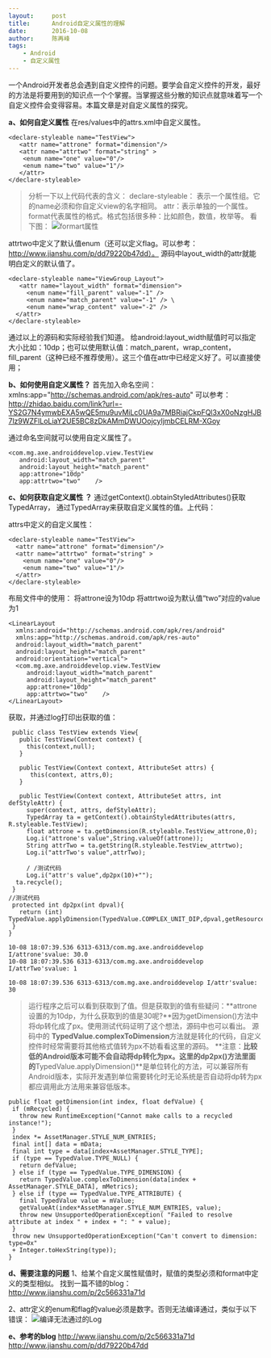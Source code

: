 ```yaml
---
layout:     post
title:      Android自定义属性的理解
date:       2016-10-08
author:     陈再峰
tags:
    - Android
	- 自定义属性
---   
```


一个Android开发者总会遇到自定义控件的问题。要学会自定义控件的开发，最好的方法是将要用到的知识点一个个掌握。当掌握这些分散的知识点就意味着写一个自定义控件会变得容易。本篇文章是对自定义属性的探究。

**a、如何自定义属性**
在res/values中的attrs.xml中自定义属性。
```
<declare-styleable name="TestView">    
   <attr name="attrone" format="dimension"/>    
   <attr name="attrtwo" format="string" >    
    <enum name="one" value="0"/>    
    <enum name="two" value="1"/>
   </attr>
</declare-styleable>
```
>分析一下以上代码代表的含义：
declare-styleable： 表示一个属性组。它的name必须和你自定义view的名字相同。
attr：表示单独的一个属性。format代表属性的格式。格式包括很多种：比如颜色，数值，枚举等。 看下图：
![formart属性](http://upload-images.jianshu.io/upload_images/1930161-fb522ea97f5c93e8.png?imageMogr2/auto-orient/strip%7CimageView2/2/w/1240)

attrtwo中定义了默认值enum（还可以定义flag。可以参考：http://www.jianshu.com/p/dd79220b47dd）。
源码中layout_width的attr就能明白定义的默认值了。

```
<declare-styleable name="ViewGroup_Layout">
   <attr name="layout_width" format="dimension">
     <enum name="fill_parent" value="-1" /> 
     <enum name="match_parent" value="-1" /> \
     <enum name="wrap_content" value="-2" /> 
  </attr> 
</declare-styleable>
```
通过以上的源码和实际经验我们知道。 给android:layout_width赋值时可以指定大小比如：10dp；也可以使用默认值：match_parent，wrap_content，fill_parent（这种已经不推荐使用）。这三个值在attr中已经定义好了。可以直接使用；

**b、如何使用自定义属性？**
首先加入命名空间：xmlns:app="http://schemas.android.com/apk/res-auto" 
可以参考：
http://zhidao.baidu.com/link?url=-YS2G7N4ymwbEXA5wQE5mu9uvMiLc0UA9a7MBRiajCkpFQl3xX0oNzgHJB7lz9WZFlLoLiaY2UE5BC8zDkAMmDWUOojcyIjmbCELRM-XGoy

通过命名空间就可以使用自定义属性了。
```
<com.mg.axe.androiddevelop.view.TestView   
   android:layout_width="match_parent"    
   android:layout_height="match_parent"    
   app:attrone="10dp"   
   app:attrtwo="two"    />
```

**c、如何获取自定义属性 ？**
通过getContext().obtainStyledAttributes()获取TypedArray，
通过TypedArray来获取自定义属性的值。上代码：

attrs中定义的自定义属性：
```
<declare-styleable name="TestView">    
  <attr name="attrone" format="dimension"/>    
  <attr name="attrtwo" format="string" >    
    <enum name="one" value="0"/>    
    <enum name="two" value="1"/>
  </attr>
</declare-styleable>
```

布局文件中的使用：
将attrone设为10dp
将attrtwo设为默认值“two”对应的value为1
```
<LinearLayout 
  xmlns:android="http://schemas.android.com/apk/res/android"
  xmlns:app="http://schemas.android.com/apk/res-auto"   
  android:layout_width="match_parent"    
  android:layout_height="match_parent"    
  android:orientation="vertical">
  <com.mg.axe.androiddevelop.view.TestView   
     android:layout_width="match_parent"    
     android:layout_height="match_parent"    
     app:attrone="10dp"   
     app:attrtwo="two"    />
</LinearLayout>
```

获取，并通过log打印出获取的值：

```
 public class TestView extends View{
   public TestView(Context context) {
     this(context,null);
   }

   public TestView(Context context, AttributeSet attrs) {
      this(context, attrs,0);
   }

   public TestView(Context context, AttributeSet attrs, int defStyleAttr) {
     super(context, attrs, defStyleAttr);
     TypedArray ta = getContext().obtainStyledAttributes(attrs, R.styleable.TestView);
     float attrone = ta.getDimension(R.styleable.TestView_attrone,0);
     Log.i("attrone's value",String.valueOf(attrone));
     String attrTwo = ta.getString(R.styleable.TestView_attrtwo);
     Log.i("attrTwo's value",attrTwo);

     / /测试代码
     Log.i("attr's value",dp2px(10)+"");
  ta.recycle();
 }
//测试代码
 protected int dp2px(int dpval){
   return (int) TypedValue.applyDimension(TypedValue.COMPLEX_UNIT_DIP,dpval,getResources().getDisplayMetrics());
 }
}
```

```
10-08 18:07:39.536 6313-6313/com.mg.axe.androiddevelop I/attrone'svalue: 30.0
10-08 18:07:39.536 6313-6313/com.mg.axe.androiddevelop I/attrTwo'svalue: 1

10-08 18:07:39.536 6313-6313/com.mg.axe.androiddevelop I/attr'svalue: 30
```
>运行程序之后可以看到获取到了值。但是获取到的值有些疑问：**attrone设置的为10dp，为什么获取到的值是30呢?**因为getDimension()方法中将dp转化成了px。使用测试代码证明了这个想法，源码中也可以看出。
源码中的 **TypedValue.complexToDimension**方法就是转化的代码，自定义控件时经常需要将其他格式值转为px不妨看看这里的源码。
**注意：**比较低的Android版本可能不会自动将dp转化为px。这里的dp2px()方法里面的**TypedValue.applyDimension()**是单位转化的方法，可以兼容所有Android版本，实际开发遇到单位需要转化时无论系统是否自动将dp转为px都应调用此方法用来兼容低版本。
```
public float getDimension(int index, float defValue) {
 if (mRecycled) {
   throw new RuntimeException("Cannot make calls to a recycled instance!");
 }
 index *= AssetManager.STYLE_NUM_ENTRIES;
 final int[] data = mData;
 final int type = data[index+AssetManager.STYLE_TYPE];
 if (type == TypedValue.TYPE_NULL) {
   return defValue;
 } else if (type == TypedValue.TYPE_DIMENSION) {
   return TypedValue.complexToDimension(data[index + AssetManager.STYLE_DATA], mMetrics);
 } else if (type == TypedValue.TYPE_ATTRIBUTE) {
   final TypedValue value = mValue;
   getValueAt(index*AssetManager.STYLE_NUM_ENTRIES, value);
   throw new UnsupportedOperationException( "Failed to resolve attribute at index " + index + ": " + value);
 }
 throw new UnsupportedOperationException("Can't convert to dimension: type=0x"
 + Integer.toHexString(type));
}
```

**d、需要注意的问题**
1、给某个自定义属性赋值时，赋值的类型必须和format中定义的类型相似。
找到一篇不错的blog：http://www.jianshu.com/p/2c566331a71d

2、attr定义的enum和flag的value必须是数字。否则无法编译通过，类似于以下错误：
![编译无法通过的Log](http://upload-images.jianshu.io/upload_images/1930161-76fefa03db67967e.png?imageMogr2/auto-orient/strip%7CimageView2/2/w/1240)

**e、参考的blog**
http://www.jianshu.com/p/2c566331a71d
http://www.jianshu.com/p/dd79220b47dd

